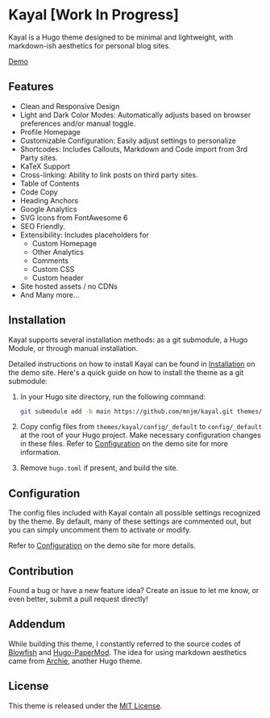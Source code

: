 # Kayal \[Work In Progress\]

Kayal is a Hugo theme designed to be minimal and lightweight, with markdown-ish aesthetics for personal blog sites.

[Demo](TBD)

## Features
- Clean and Responsive Design
- Light and Dark Color Modes: Automatically adjusts based on browser preferences and/or manual toggle.
- Profile Homepage
- Customizable Configuration: Easily adjust settings to personalize
- Shortcodes: Includes Callouts, Markdown and Code import from 3rd Party sites.
- KaTeX Support
- Cross-linking: Ability to link posts on third party sites.
- Table of Contents
- Code Copy
- Heading Anchors
- Google Analytics
- SVG Icons from FontAwesome 6
- SEO Friendly.
- Extensibility: Includes placeholders for
    - Custom Homepage
    - Other Analytics
    - Comments
    - Custom CSS
    - Custom header
- Site hosted assets / no CDNs
- And Many more...

## Installation
Kayal supports several installation methods: as a git submodule, a Hugo Module, or through manual installation.

Detailed instructions on how to install Kayal can be found in [Installation](TBD) on the demo site. Here's a quick guide on how to install the theme as a git submodule:

1. In your Hugo site directory, run the following command:

    ```bash
    git submodule add -b main https://github.com/mnjm/kayal.git themes/kayal --depth 1
    ```

2. Copy config files from `themes/kayal/config/_default` to `config/_default` at the root of your Hugo project. Make necessary configuration changes in these files. Refer to [Configuration](TBD) on the demo site for more information.
3. Remove `hugo.toml` if present, and build the site.

## Configuration

The config files included with Kayal contain all possible settings recognized by the theme. By default, many of these settings are commented out, but you can simply uncomment them to activate or modify.

Refer to [Configuration](TBD) on the demo site for more details.

## Contribution
Found a bug or have a new feature idea? Create an issue to let me know, or even better, submit a pull request directly!

## Addendum
While building this theme, I constantly referred to the source codes of [Blowfish](https://github.com/nunocoracao/blowfish) and [Hugo-PaperMod](https://github.com/adityatelange/hugo-PaperMod). The idea for using markdown aesthetics came from [Archie](https://github.com/mnjm/archie), another Hugo theme.

## License
This theme is released under the [MIT License](./LICENSE).
